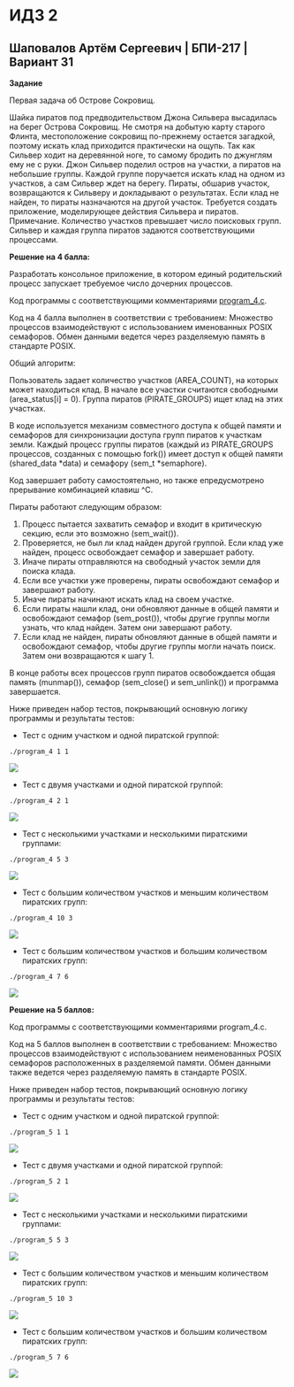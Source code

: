 # ИДЗ 2
## Шаповалов Артём Сергеевич | БПИ-217 | Вариант 31

**Задание**

Первая задача об Острове Сокровищ. 

Шайка пиратов под предводительством Джона Сильвера высадилась на берег Острова Сокровищ. Не смотря на добытую карту старого Флинта, местоположение сокровищ по-прежнему остается загадкой, поэтому искать клад приходится практически на ощупь. Так как Сильвер ходит на деревянной ноге, то самому бродить по джунглям ему не с руки. Джон Сильвер поделил остров на участки, а пиратов на небольшие группы. Каждой группе поручается искать клад на одном из участков, а сам Сильвер ждет на берегу. Пираты, обшарив участок, возвращаются к Сильверу и докладывают о результатах. Если клад не найден, то пираты назначаются на другой участок. Требуется создать приложение, моделирующее действия Сильвера и пиратов. Примечание. Количество участков превышает число поисковых групп. Сильвер и каждая группа пиратов задаются соответствующими процессами.

**Решение на 4 балла:**

Разработать консольное приложение, в котором единый родительский процесс запускает требуемое число дочерних процессов.

Код программы с соответствующими комментариями [program_4.c](program_4.c).

Код на 4 балла выполнен в соответствии с требованием: Множество процессов взаимодействуют с использованием именованных POSIX семафоров. Обмен данными ведется через разделяемую память в стандарте POSIX.

Общий алгоритм:

Пользователь задает количество участков (AREA_COUNT), на которых может находиться клад. В начале все участки считаются свободными (area_status[i] = 0). Группа пиратов (PIRATE_GROUPS) ищет клад на этих участках.

В коде используется механизм совместного доступа к общей памяти и семафоров для синхронизации доступа групп пиратов к участкам земли. Каждый процесс группы пиратов (каждый из PIRATE_GROUPS процессов, созданных с помощью fork()) имеет доступ к общей памяти (shared_data *data) и семафору (sem_t *semaphore).

Код завершает работу самостоятельно, но также епредусмотрено прерывание комбинацией клавиш ^C.

Пираты работают следующим образом:

1. Процесс пытается захватить семафор и входит в критическую секцию, если это возможно (sem_wait()).
2. Проверяется, не был ли клад найден другой группой. Если клад уже найден, процесс освобождает семафор и завершает работу.
3. Иначе пираты отправляются на свободный участок земли для поиска клада.
4. Если все участки уже проверены, пираты освобождают семафор и завершают работу.
5. Иначе пираты начинают искать клад на своем участке.
6. Если пираты нашли клад, они обновляют данные в общей памяти и освобождают семафор (sem_post()), чтобы другие группы могли узнать, что клад найден. Затем они завершают работу.
7. Если клад не найден, пираты обновляют данные в общей памяти и освобождают семафор, чтобы другие группы могли начать поиск. Затем они возвращаются к шагу 1.

В конце работы всех процессов групп пиратов освобождается общая память (munmap()), семафор (sem_close() и sem_unlink()) и программа завершается.

Ниже приведен набор тестов, покрывающий основную логику программы и результаты тестов: 


- Тест с одним участком и одной пиратской группой:

```с
./program_4 1 1
```
![](tests/program_4_1.png)
- Тест с двумя участками и одной пиратской группой:

```с
./program_4 2 1
```
![](tests/program_4_2.png)

- Тест с несколькими участками и несколькими пиратскими группами:

```с
./program_4 5 3
```
![](tests/program_4_3.png)

- Тест с большим количеством участков и меньшим количеством пиратских групп:

```с
./program_4 10 3
```
![](tests/program_4_4.png)

- Тест с большим количеством участков и большим количеством пиратских групп:

```с
./program_4 7 6
```
![](tests/program_4_5.png)


**Решение на 5 баллов:**

Код программы с соответствующими комментариями program_4.c.

Код на 5 баллов выполнен в соответствии с требованием: Множество процессов взаимодействуют с использованием неименованных POSIX семафоров расположенных в разделяемой памяти. Обмен данными также ведется через разделяемую память в стандарте POSIX.

Ниже приведен набор тестов, покрывающий основную логику программы и результаты тестов:


- Тест с одним участком и одной пиратской группой:

```с
./program_5 1 1
```
![](tests/program_4_1.png)
- Тест с двумя участками и одной пиратской группой:

```с
./program_5 2 1
```
![](tests/program_4_2.png)

- Тест с несколькими участками и несколькими пиратскими группами:

```с
./program_5 5 3
```
![](tests/program_4_3.png)

- Тест с большим количеством участков и меньшим количеством пиратских групп:

```с
./program_5 10 3
```
![](tests/program_4_4.png)

- Тест с большим количеством участков и большим количеством пиратских групп:

```с
./program_5 7 6
```
![](tests/program_4_5.png)
